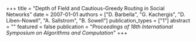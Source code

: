 +++
title = "Depth of Field and Cautious-Greedy Routing in Social Networks"
date = 2007-01-01
authors = ["D. Barbella", "G. Kachergis", "D. Liben-Nowell", "A. Sallstrom", "B. Sowell"]
publication_types = ["1"]
abstract = ""
featured = false
publication = "*Proceedings of 18th International Symposium on Algorithms and Computation*"
+++

